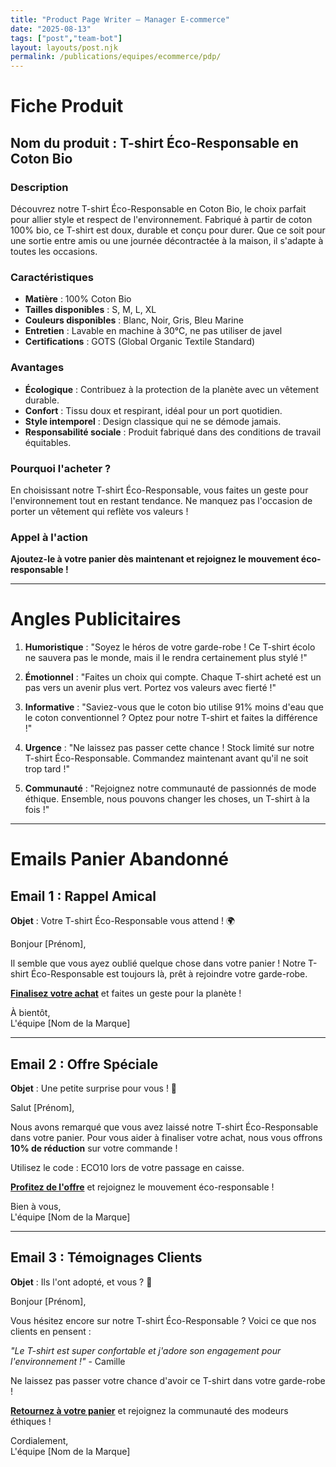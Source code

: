 ```yaml
---
title: "Product Page Writer — Manager E-commerce"
date: "2025-08-13"
tags: ["post","team-bot"]
layout: layouts/post.njk
permalink: /publications/equipes/ecommerce/pdp/
---
```

# Fiche Produit

## Nom du produit : **T-shirt Éco-Responsable en Coton Bio**

### Description
Découvrez notre T-shirt Éco-Responsable en Coton Bio, le choix parfait pour allier style et respect de l'environnement. Fabriqué à partir de coton 100% bio, ce T-shirt est doux, durable et conçu pour durer. Que ce soit pour une sortie entre amis ou une journée décontractée à la maison, il s'adapte à toutes les occasions.

### Caractéristiques
- **Matière** : 100% Coton Bio
- **Tailles disponibles** : S, M, L, XL
- **Couleurs disponibles** : Blanc, Noir, Gris, Bleu Marine
- **Entretien** : Lavable en machine à 30°C, ne pas utiliser de javel
- **Certifications** : GOTS (Global Organic Textile Standard)

### Avantages
- **Écologique** : Contribuez à la protection de la planète avec un vêtement durable.
- **Confort** : Tissu doux et respirant, idéal pour un port quotidien.
- **Style intemporel** : Design classique qui ne se démode jamais.
- **Responsabilité sociale** : Produit fabriqué dans des conditions de travail équitables.

### Pourquoi l'acheter ?
En choisissant notre T-shirt Éco-Responsable, vous faites un geste pour l'environnement tout en restant tendance. Ne manquez pas l'occasion de porter un vêtement qui reflète vos valeurs !

### Appel à l'action
**Ajoutez-le à votre panier dès maintenant et rejoignez le mouvement éco-responsable !**

---

# Angles Publicitaires

1. **Humoristique** : "Soyez le héros de votre garde-robe ! Ce T-shirt écolo ne sauvera pas le monde, mais il le rendra certainement plus stylé !"
   
2. **Émotionnel** : "Faites un choix qui compte. Chaque T-shirt acheté est un pas vers un avenir plus vert. Portez vos valeurs avec fierté !"

3. **Informative** : "Saviez-vous que le coton bio utilise 91% moins d'eau que le coton conventionnel ? Optez pour notre T-shirt et faites la différence !"

4. **Urgence** : "Ne laissez pas passer cette chance ! Stock limité sur notre T-shirt Éco-Responsable. Commandez maintenant avant qu'il ne soit trop tard !"

5. **Communauté** : "Rejoignez notre communauté de passionnés de mode éthique. Ensemble, nous pouvons changer les choses, un T-shirt à la fois !"

---

# Emails Panier Abandonné

## Email 1 : Rappel Amical
**Objet** : Votre T-shirt Éco-Responsable vous attend ! 🌍

Bonjour [Prénom],

Il semble que vous ayez oublié quelque chose dans votre panier ! Notre T-shirt Éco-Responsable est toujours là, prêt à rejoindre votre garde-robe.

**[Finalisez votre achat](#)** et faites un geste pour la planète !

À bientôt,  
L'équipe [Nom de la Marque]

---

## Email 2 : Offre Spéciale
**Objet** : Une petite surprise pour vous ! 🎁

Salut [Prénom],

Nous avons remarqué que vous avez laissé notre T-shirt Éco-Responsable dans votre panier. Pour vous aider à finaliser votre achat, nous vous offrons **10% de réduction** sur votre commande !

Utilisez le code : ECO10 lors de votre passage en caisse.

**[Profitez de l'offre](#)** et rejoignez le mouvement éco-responsable !

Bien à vous,  
L'équipe [Nom de la Marque]

---

## Email 3 : Témoignages Clients
**Objet** : Ils l'ont adopté, et vous ? 💚

Bonjour [Prénom],

Vous hésitez encore sur notre T-shirt Éco-Responsable ? Voici ce que nos clients en pensent :

*"Le T-shirt est super confortable et j'adore son engagement pour l'environnement !"* - Camille

Ne laissez pas passer votre chance d'avoir ce T-shirt dans votre garde-robe !

**[Retournez à votre panier](#)** et rejoignez la communauté des modeurs éthiques !

Cordialement,  
L'équipe [Nom de la Marque]
